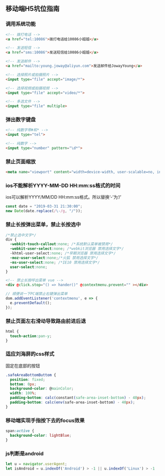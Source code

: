 ## 移动端H5坑位指南

### 调用系统功能
```html
<!-- 拨打电话 -->
<a href="tel:10086">拨打电话给10086小姐姐</a>

<!-- 发送短信 -->
<a href="sms:10086">发送短信给10086小姐姐</a>

<!-- 发送邮件 -->
<a href="mailto:young.joway@aliyun.com">发送邮件给JowayYoung</a>

<!-- 选择照片或拍摄照片 -->
<input type="file" accept="image/*">

<!-- 选择视频或拍摄视频 -->
<input type="file" accept="video/*">

<!-- 多选文件 -->
<input type="file" multiple>

```

### 弹出数字键盘
```html
<!-- 纯数字带#和* -->
<input type="tel">

<!-- 纯数字 -->
<input type="number" pattern="\d*">

```

### 禁止页面缩放
```html
<meta name="viewport" content="width=device-width, user-scalable=no, initial-scale=1, minimum-scale=1, maximum-scale=1">
```

### ios不能解析YYYY-MM-DD HH:mm:ss格式的时间
ios可以解析YYYY/MM/DD HH:mm:ss格式。所以替换‘-’为‘/’
```javascript
const date = "2019-03-31 21:30:00";
new Date(date.replace(/\-/g, "/"));
```

### 禁止长按弹出菜单，禁止长按选中
```css
/*禁止选中文字*/
div {
  -webkit-touch-callout:none; /*系统默认菜单被禁用*/
  -webkit-user-select:none; /*webkit浏览器 禁用选择文字*/
  -khtml-user-select:none; /*早期浏览器 禁用选择文字*/
  -moz-user-select:none;/*火狐 禁用选择文字*/
  -ms-user-select:none; /*IE10 禁用选择文字*/
  user-select:none;
}
```

```html
<!-- 禁止长按呼出菜单 vue -->
<div @click.stop="() => hander()" @contextmenu.prevent="" ></div>
```
```javascript
// 顺便说一下PC端禁止右键弹出菜单
dom.addEventListener('contextmenu', e => {
  e.preventDefault();
});
```

### 禁止页面左右滑动导致路由前进后退
```css
html {
  touch-action:pan-y;
}
```

### 适应刘海屏的css样式

固定在底部的按钮

```css
.safeAreaBottomButtom {
  position: fixed;
  bottom: 0px;
  background-color: @mainColor;
  width: 100%;
  padding-bottom: calc(constant(safe-area-inset-bottom) - 40px);
  padding-bottom: calc(env(safe-area-inset-bottom) - 40px);
}
```

### 移动端实现手指按下去的focus效果
```css
span:active {
  background-color: lightBlue;
}
```

### js判断是android
```js
let u = navigator.userAgent;
let isAndroid = u.indexOf('Android') > -1 || u.indexOf('Linux') > -1
```

